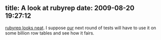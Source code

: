 title: A look at rubyrep
date: 2009-08-20 19:27:12
---

<p><a href="http://denishjpatel.blogspot.com/2009/08/yet-another-postgresql-replication-tool.html">rubyrep looks neat</a>.  I suppose <a href="http://omniti.com">our</a> next round of tests will have to use it on some billion row tables and see how it fairs.</p>
